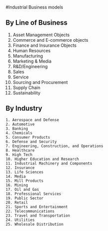
#Industrial Business models
## By Line of Business

  1. Asset Management Objects
  2. Commerce and E-commerce objects
  3. Finance and Insurance Objects
  4. Human Resources 
  5. Manufacturing
  6. Marketing & Media 
  7. R&D/Engineering
  8. Sales
  9. Service
  10. Sourcing and Procurement
  11. Supply Chain
  12. Sustainability

  

## By Industry

    1. Aerospace and Defense
    2. Automotive
    3. Banking
    4. Chemicals
    5. Consumer Products
    6. Defense and Security
    7. Engineering, Construction, and Operations
    8. Healthcare
    9. High Tech
    10. Higher Education and Research
    11. Industrial Machinery and Components
    12. Insurance
    13. Life Sciences
    14. Media
    15. Mill Products
    16. Mining
    17. Oil and Gas
    18. Professional Services
    19. Public Sector
    20. Retail
    21. Sports and Entertainment
    22. Telecommunications
    23. Travel and Transportation
    24. Utilities
    25. Wholesale Distribution


